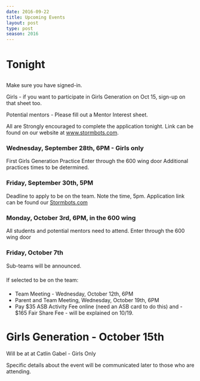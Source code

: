 ```yaml
---
date: 2016-09-22
title: Upcoming Events
layout: post
type: post
season: 2016
---
```



# Tonight
Make sure you have signed-in.

Girls - if you want to participate in Girls Generation on Oct 15, sign-up on that sheet too.

Potential mentors - Please fill out a Mentor Interest sheet.

All are Strongly encouraged to complete the application tonight. Link can be found on our website at www.stormbots.com.

### Wednesday, September 28th, 6PM - Girls only
First Girls Generation Practice
Enter through the 600 wing door
Additional practices times to be determined.

### Friday, September 30th, 5PM
Deadline to apply to be on the team.
Note the time, 5pm.
Application link can be found our [Stormbots.com](/)

### Monday, October 3rd, 6PM, in the 600 wing
All students and potential mentors need to attend.
Enter through the 600 wing door

### Friday, October 7th
Sub-teams will be announced.

If selected to be on the team:
- Team Meeting - Wednesday, October 12th, 6PM
- Parent and Team Meeting, Wednesday, October 19th, 6PM
- Pay $35 ASB Activity Fee online (need an ASB card to do this) and - $165 Fair Share Fee - will be explained on 10/19.

# Girls Generation - October 15th 
Will be at at Catlin Gabel - Girls Only

Specific details about the event will be communicated later to those who are attending.
